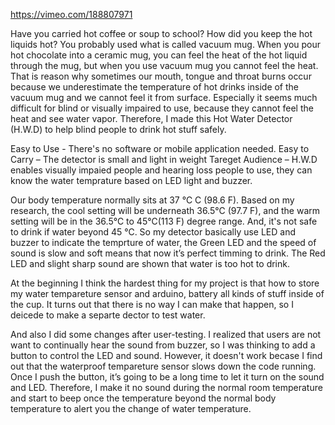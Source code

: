 https://vimeo.com/188807971

Have you carried hot coffee or soup to school? How did you keep the hot liquids hot? You probably used what is called vacuum mug. When you pour hot chocolate into a ceramic mug, you can feel the heat of the hot liquid through the mug, but when you use vacuum mug you cannot feel the heat. That is reason why sometimes our mouth, tongue and throat burns occur because we underestimate the temperature of hot drinks inside of the vacuum mug and we cannot feel it from surface. Especially it seems much difficult for blind or visually impaired to use, because they cannot feel the heat and see water vapor. Therefore, I made this Hot Water Detector (H.W.D) to help blind people to drink hot stuff safely. 

Easy to Use - There's no software or mobile application needed.
Easy to Carry – The detector is small and light in weight 
Tareget Audience – H.W.D enables visually impaied people and hearing loss people to use, they can know the water temprature based on LED light and buzzer. 

Our body temperature normally sits at 37 ℃ C (98.6 F). Based on my research, the cool setting will be underneath 36.5℃ (97.7 F), and the warm setting will be in the 36.5℃ to 45℃(113 F) degree range. And, it's not safe to drink if water beyond 45 ℃.  So my detector basically use LED and buzzer to indicate the temprture of water, the Green LED and the speed of sound is slow and soft means that now it’s perfect timming to drink. The Red LED and slight sharp sound are shown that water is too hot to drink. 

At the beginning  I think the hardest thing for my project is that how to store my water tempareture sensor and arduino, battery all kinds of stuff inside of the cup. It turns out that there is no way I can make that happen, so I deicede to make a separte dector to test water. 

And also I did some changes after user-testing. I realized that users are not want to continually hear the sound from buzzer, so I was thinking to add a button to control the LED and sound. However, it doesn't work becase I find out that the waterproof tempareture sensor slows down the code running. Once I push the button, it’s going to be a long time to let it turn on the sound and LED. Therefore, I make it no sound during the normal room temperature and start to beep once the temperature beyond the normal body temperature to alert you the change of water temperature. 



